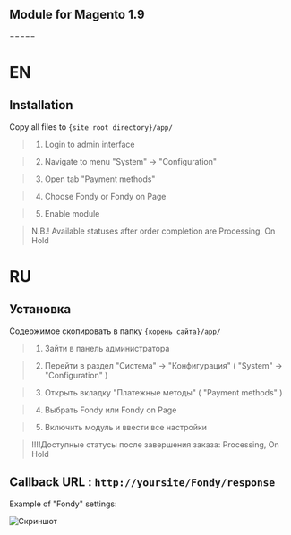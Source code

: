## Module for Magento 1.9
=====
# EN

Installation
----
Copy all files to `{site root directory}/app/`

>1. Login to admin interface

>2. Navigate to menu "System" -> "Configuration" 

>3. Open tab "Payment methods"

>4. Choose Fondy or Fondy on Page

>5. Enable module

>N.B.! Available statuses after order completion are Processing, On Hold 

# RU

Установка
----
Содержимое скопировать в папку `{корень сайта}/app/`

>1. Зайти в панель администратора

>2. Перейти в раздел "Система" -> "Конфигурация" ( "System" -> "Configuration" )

>3. Открыть вкладку "Платежные методы" ( "Payment methods" )

>4. Выбрать Fondy или Fondy on Page

>5. Включить модуль и ввести все настройки 

>!!!!Доступные статусы после завершения заказа: Processing, On Hold 


Callback URL : `http://yoursite/Fondy/response`
-----

Example of "Fondy" settings:

[2]: https://raw.githubusercontent.com/cloudipsp/magento/tree/alternative_merchants/magentor.png
![Скриншот][2]
